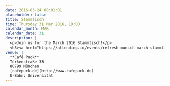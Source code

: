 ```yaml
---
date: 2016-03-24 00:01:01
placeholder: false
title: Stammtisch
time: Thursday 31 Mar 2016, 19:00
calendar_month: MAR
calendar_date: 31
description: |
  <p>Join us for the March 2016 Stammtisch!</p>
  <h3><a href="https://attending.io/events/refresh-munich-march-stammtisch-2016">Please RSVP on attending &rarr;</a></h3>
venue: |
  **Café Puck**  
  Türkenstraße 33  
  80799 München  
  [cafepuck.de](http://www.cafepuck.de)  
  U-Bahn: Universität  
---
```

